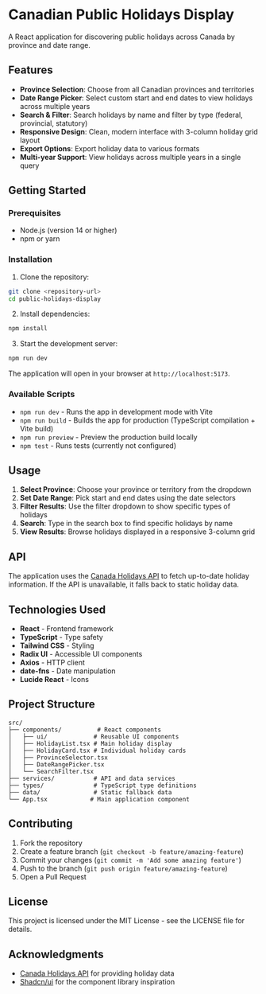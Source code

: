 # Canadian Public Holidays Display

A React application for discovering public holidays across Canada by province and date range.

## Features

- **Province Selection**: Choose from all Canadian provinces and territories
- **Date Range Picker**: Select custom start and end dates to view holidays across multiple years
- **Search & Filter**: Search holidays by name and filter by type (federal, provincial, statutory)
- **Responsive Design**: Clean, modern interface with 3-column holiday grid layout
- **Export Options**: Export holiday data to various formats
- **Multi-year Support**: View holidays across multiple years in a single query

## Getting Started

### Prerequisites

- Node.js (version 14 or higher)
- npm or yarn

### Installation

1. Clone the repository:
```bash
git clone <repository-url>
cd public-holidays-display
```

2. Install dependencies:
```bash
npm install
```

3. Start the development server:
```bash
npm run dev
```

The application will open in your browser at `http://localhost:5173`.

### Available Scripts

- `npm run dev` - Runs the app in development mode with Vite
- `npm run build` - Builds the app for production (TypeScript compilation + Vite build)
- `npm run preview` - Preview the production build locally
- `npm test` - Runs tests (currently not configured)

## Usage

1. **Select Province**: Choose your province or territory from the dropdown
2. **Set Date Range**: Pick start and end dates using the date selectors
3. **Filter Results**: Use the filter dropdown to show specific types of holidays
4. **Search**: Type in the search box to find specific holidays by name
5. **View Results**: Browse holidays displayed in a responsive 3-column grid

## API

The application uses the [Canada Holidays API](https://canada-holidays.ca/api) to fetch up-to-date holiday information. If the API is unavailable, it falls back to static holiday data.

## Technologies Used

- **React** - Frontend framework
- **TypeScript** - Type safety
- **Tailwind CSS** - Styling
- **Radix UI** - Accessible UI components
- **Axios** - HTTP client
- **date-fns** - Date manipulation
- **Lucide React** - Icons

## Project Structure

```
src/
├── components/          # React components
│   ├── ui/             # Reusable UI components
│   ├── HolidayList.tsx # Main holiday display
│   ├── HolidayCard.tsx # Individual holiday cards
│   ├── ProvinceSelector.tsx
│   ├── DateRangePicker.tsx
│   └── SearchFilter.tsx
├── services/           # API and data services
├── types/              # TypeScript type definitions
├── data/               # Static fallback data
└── App.tsx            # Main application component
```

## Contributing

1. Fork the repository
2. Create a feature branch (`git checkout -b feature/amazing-feature`)
3. Commit your changes (`git commit -m 'Add some amazing feature'`)
4. Push to the branch (`git push origin feature/amazing-feature`)
5. Open a Pull Request

## License

This project is licensed under the MIT License - see the LICENSE file for details.

## Acknowledgments

- [Canada Holidays API](https://canada-holidays.ca/) for providing holiday data
- [Shadcn/ui](https://ui.shadcn.com/) for the component library inspiration
